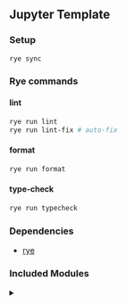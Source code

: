 ## Jupyter Template

### Setup

```sh
rye sync
```

### Rye commands

#### lint

```sh
rye run lint
rye run lint-fix # auto-fix
```

#### format

```sh
rye run format
```

#### type-check

```sh
rye run typecheck
```

### Dependencies

- [rye](https://rye-up.com)

### Included Modules

<details>
  <summary></summary>

- numpy
- pandas
- matplotlib
- networkx
- tensorflow
- pillow
- statsmodels
- tslearn
- scikit-learn
- openai

</details>
